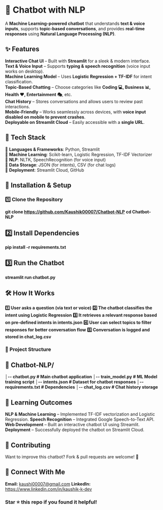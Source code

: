 # 🤖 Chatbot with NLP 

A **Machine Learning-powered chatbot** that understands **text & voice inputs**, supports **topic-based conversations**, and provides **real-time responses** using **Natural Language Processing (NLP)**.  

## ✨ Features
 **Interactive Chat UI** – Built with **Streamlit** for a sleek & modern interface.  
 **Text & Voice Input** – Supports **typing & speech recognition** (voice input works on desktop).  
 **Machine Learning Model** – Uses **Logistic Regression + TF-IDF** for intent classification.  
 **Topic-Based Chatting** – Choose categories like **Coding 💻, Business 📊, Health ❤️, Entertainment 🎭**, etc.  
 **Chat History** – Stores conversations and allows users to review past interactions.  
 **Mobile-Friendly** – Works seamlessly across devices, with **voice input disabled on mobile to prevent crashes**.  
 **Deployable on Streamlit Cloud** – Easily accessible with a **single URL**.


## 📌 Tech Stack
🔹 **Languages & Frameworks**: Python, Streamlit  
🔹 **Machine Learning**: Scikit-learn, Logistic Regression, TF-IDF Vectorizer  
🔹 **NLP**: NLTK, SpeechRecognition (for voice input)  
🔹 **Data Storage**: JSON (for intents), CSV (for chat logs)  
🔹 **Deployment**: Streamlit Cloud, GitHub  


## 🚀 Installation & Setup
### 1️⃣ Clone the Repository
**git clone https://github.com/Kaushik00007/Chatbot-NLP**
**cd Chatbot-NLP**

## 2️⃣ Install Dependencies
**pip install -r requirements.txt**

## 3️⃣ Run the Chatbot
**streamlit run chatbot.py**

## 🛠️ How It Works
**1️⃣ User asks a question (via text or voice)**
**2️⃣ The chatbot classifies the intent using Logistic Regression**
**3️⃣ It retrieves a relevant response based on pre-defined intents in intents.json**
**4️⃣ User can select topics to filter responses for better conversation flow**
**5️⃣ Conversation is logged and stored in chat_log.csv**

### 📂 Project Structure

## 📁 Chatbot-NLP/
**│-- chatbot.py                # Main chatbot application**
**│-- train_model.py            # ML Model training script**
**│-- intents.json              # Dataset for chatbot responses**
**│-- requirements.txt          # Dependencies**
**│-- chat_log.csv              # Chat history storage**

## 📖 Learning Outcomes
 **NLP & Machine Learning** – Implemented TF-IDF vectorization and Logistic Regression.
 **Speech Recognition** – Integrated Google Speech-to-Text API.
 **Web Development** – Built an interactive chatbot UI using Streamlit.
 **Deployment** – Successfully deployed the chatbot on Streamlit Cloud.

## 💙 Contributing
Want to improve this chatbot? Fork & pull requests are welcome! 🚀

## 🔗 Connect With Me
**Email:** kaushi00007@gmail.com
**LinkedIn:** https://www.linkedin.com/in/kaushik-k-dev

### Star ⭐ this repo if you found it helpful!





